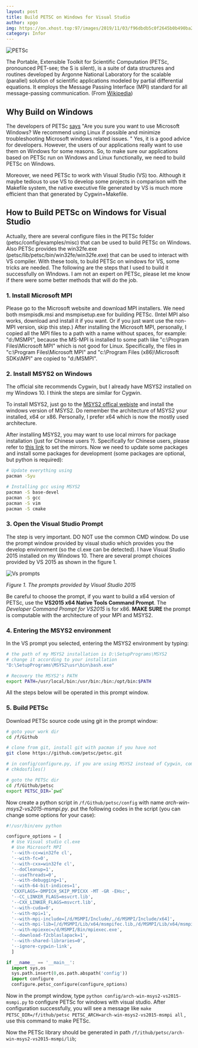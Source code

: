 ```yaml
---
layout: post
title: Build PETSC on Windows for Visual Studio
author: xpgo
img: https://on.xhost.top:97/images/2019/11/03/f96dbdb5c0f2645b0b490ba256664f81.md.png
category: Infor
---
```


![PETSc](https://on.xhost.top:97/images/2019/11/03/f96dbdb5c0f2645b0b490ba256664f81.png)

The Portable, Extensible Toolkit for Scientific Computation (PETSc, pronounced PET-see; the S is silent), is a suite of data structures and routines developed by Argonne National Laboratory for the scalable (parallel) solution of scientific applications modeled by partial differential equations. It employs the Message Passing Interface (MPI) standard for all message-passing communication. (From [Wikipedia]( https://en.wikipedia.org/wiki/Portable,_Extensible_Toolkit_for_Scientific_Computation ))

## Why Build on Windows

The developers of PETSc [says]( https://www.mcs.anl.gov/petsc/documentation/installation.html#windows ) "Are you sure you want to use Microsoft Windows? We recommend using Linux if possible and minimize troubleshooting Microsoft windows related issues. " Yes, it is a good advice for developers. However, the users of our applications really want to use them on Windows for some reasons. So, to make sure our applications based on PETSc run on Windows and Linux functionally, we need to build PETSc on Windows. 

Moreover, we need PETSc to work with Visual Studio (VS) too.  Although it maybe tedious to use VS to develop some projects in comparison with the Makefile system, the native executive file generated by VS is much more efficient than that generated by Cygwin+Makefile.

## How to Build PETSc on Windows for Visual Studio

Actually, there are several configure files in the PETSc folder (petsc/config/examples/misc\) that can be used to build PETSc on Windows. Also PETSc provides the win32fe.exe (petsc/lib/petsc/bin/win32fe/win32fe.exe) that can be used to interact with VS compiler. With these tools, to build PETSc on windows for VS, some tricks are needed. The following are the steps that I used to build it successfully on WIndows. I am not an expert on PETSc, please let me know if there were some better methods that will do the job.

### 1. Install Microsoft MPI

Please go to the Microsoft website and download MPI installers. We need both msmpisdk.msi and msmpisetup.exe for building PETSc. (Intel MPI also works, download and install it if you want. Or if you just want use the non-MPI version, skip this step.) After installing the Microsoft MPI, personally, I copied all the MPI files to a path with a name without spaces, for example: "d:/MSMPI", because the MS-MPI is installed to some path like "c:\Program Files\Microsoft MPI\" which is not good for Linux. Specifically, the files in "c:\Program Files\Microsoft MPI" and "c:\Program Files (x86)\Microsoft SDKs\MPI\" are copied to  "d:/MSMPI". 

### 2. Install MSYS2 on Windows

The official site recommends Cygwin, but I already have MSYS2 installed on my Windows 10. I think the steps are similar for Cygwin. 

To install MSYS2, just go to the [MSYS2 offical webiste](https://www.msys2.org/) and install the windows version of MSYS2. Do remember the architecture of MSYS2 your installed, x64 or x86. Personally, I prefer x64 which is now the mostly used architecture.

After installing MSYS2, you may want to use local mirrors for package installation (just for Chinese users ?). Specifically for Chinese users, please refer to [this link](https://lug.ustc.edu.cn/wiki/mirrors/help/msys2) to set the mirrors. Now we need to update some packages and install some packages for development (some packages are optional, but python is required):

``` sh
# Update everything using
pacman -Syu

# Installing gcc using MSYS2
pacman -S base-devel
pacman -S gcc
pacman -S vim
pacman -S cmake
```

### 3. Open the Visual Studio Prompt

The step is very important. DO NOT use the common CMD window. Do use the prompt window provided by visual studio which provides you the develop environment (so the cl.exe can be detected). I have Visual Studio 2015 installed on my Windows 10. There are several prompt choices provided by VS 2015 as shown in the figure 1. 

![Vs prompts](https://on.xhost.top:97/images/2019/11/03/79eb2cf5bcdae50f38611ff958f81e5c.jpg)

_Figure 1. The prompts provided by Visual Studio 2015_

Be careful to choose the prompt, if you want to build a x64 version of PETSc, use the **VS2015 x64 Native Tools Command Prompt**. The *Developer Command Prompt for VS2015* is for x86. **MAKE SURE** the prompt is computable with the architecture of your MPI and MSYS2.

### 4. Entering the MSYS2 environment 

In the VS prompt you selected, entering the MSYS2 environment by typing:

``` sh
# the path of my MSYS2 installation is D:\SetupPrograms\MSYS2
# change it according to your installation
"D:\SetupPrograms\MSYS2\usr\bin\bash.exe"

# Recovery the MSYS2's PATH
export PATH=/usr/local/bin:/usr/bin:/bin:/opt/bin:$PATH
```

All the steps below will be operated in this prompt window.

### 5. Build PETSc

Download PETSc source code using git in the prompt window:

```sh
# goto your work dir
cd /f/Github

# clone from git, install git with pacman if you have not
git clone https://github.com/petsc/petsc.git

# in config/configure.py, if you are using MSYS2 instead of Cygwin, comment out the line:
# chkdosfiles()

# goto the PETSc dir
cd /f/Github/petsc
export PETSC_DIR=`pwd`
```

Now create a python script in `/f/Github/petsc/config` with name *arch-win-msys2-vs2015-msmpi.py*.  put the following codes in the script (you can change some options for your case):

```python
#!/usr/bin/env python

configure_options = [
  # Use Visual studio cl.exe
  # Use Microsoft MPI
  '--with-cc=win32fe cl',
  '--with-fc=0',
  '--with-cxx=win32fe cl',
  '--doCleanup=1',
  '--useThreads=0',
  '--with-debugging=1',
  '--with-64-bit-indices=1',
  'CXXFLAGS=-DMPICH_SKIP_MPICXX -MT -GR -EHsc',
  '--CC_LINKER_FLAGS=msvcrt.lib',
  '--CXX_LINKER_FLAGS=msvcrt.lib',
  '--with-cuda=0',
  '--with-mpi=1',
  '--with-mpi-include=[/d/MSMPI/Include/,/d/MSMPI/Include/x64]',
  '--with-mpi-lib=[/d/MSMPI/Lib/x64/msmpifec.lib,/d/MSMPI/Lib/x64/msmpi.lib]',
  '--with-mpiexec=/d/MSMPI/Bin/mpiexec.exe',
  '--download-f2cblaslapack=1',
  '--with-shared-libraries=0',
  '--ignore-cygwin-link',
  ]

if __name__ == '__main__':
  import sys,os
  sys.path.insert(0,os.path.abspath('config'))
  import configure
  configure.petsc_configure(configure_options)

```

Now in the prompt window, type `python config/arch-win-msys2-vs2015-msmpi.py` to configure PETSc for windows with visual studio. After configuration successfully, you will see a message like `make PETSC_DIR=/f/ithub/petsc PETSC_ARCH=arch-win-msys2-vs2015-msmpi all` , use this command to make PETSc.

Now the PETSc library should be generated in path `/f/ithub/petsc/arch-win-msys2-vs2015-msmpi/lib`;

